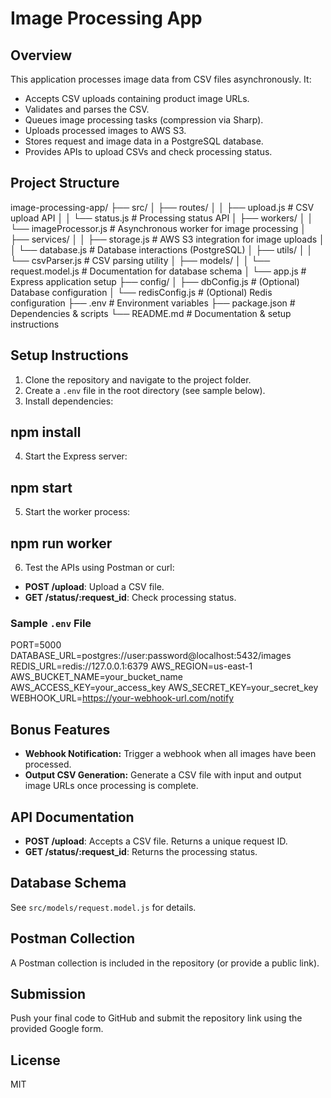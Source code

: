 # Image Processing App

## Overview
This application processes image data from CSV files asynchronously. It:
- Accepts CSV uploads containing product image URLs.
- Validates and parses the CSV.
- Queues image processing tasks (compression via Sharp).
- Uploads processed images to AWS S3.
- Stores request and image data in a PostgreSQL database.
- Provides APIs to upload CSVs and check processing status.

## Project Structure
image-processing-app/ ├── src/ │ ├── routes/ │ │ ├── upload.js # CSV upload API │ │ └── status.js # Processing status API │ ├── workers/ │ │ └── imageProcessor.js # Asynchronous worker for image processing │ ├── services/ │ │ ├── storage.js # AWS S3 integration for image uploads │ │ └── database.js # Database interactions (PostgreSQL) │ ├── utils/ │ │ └── csvParser.js # CSV parsing utility │ ├── models/ │ │ └── request.model.js # Documentation for database schema │ └── app.js # Express application setup ├── config/ │ ├── dbConfig.js # (Optional) Database configuration │ └── redisConfig.js # (Optional) Redis configuration ├── .env # Environment variables ├── package.json # Dependencies & scripts └── README.md # Documentation & setup instructions


## Setup Instructions
1. Clone the repository and navigate to the project folder.
2. Create a `.env` file in the root directory (see sample below).
3. Install dependencies:

## npm install
4. Start the Express server:

## npm start
5. Start the worker process:

## npm run worker
6. Test the APIs using Postman or curl:
- **POST /upload**: Upload a CSV file.
- **GET /status/:request_id**: Check processing status.

### Sample `.env` File

PORT=5000 DATABASE_URL=postgres://user:password@localhost:5432/images REDIS_URL=redis://127.0.0.1:6379 AWS_REGION=us-east-1 AWS_BUCKET_NAME=your_bucket_name AWS_ACCESS_KEY=your_access_key AWS_SECRET_KEY=your_secret_key WEBHOOK_URL=https://your-webhook-url.com/notify


## Bonus Features
- **Webhook Notification:** Trigger a webhook when all images have been processed.
- **Output CSV Generation:** Generate a CSV file with input and output image URLs once processing is complete.

## API Documentation
- **POST /upload**: Accepts a CSV file. Returns a unique request ID.
- **GET /status/:request_id**: Returns the processing status.

## Database Schema
See `src/models/request.model.js` for details.

## Postman Collection
A Postman collection is included in the repository (or provide a public link).

## Submission
Push your final code to GitHub and submit the repository link using the provided Google form.

## License
MIT
